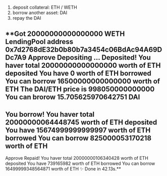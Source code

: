 1. deposit collateral: ETH / WETH  
2. borrow another asset: DAI
3. repay the DAI


**Got 20000000000000000 WETH
LendingPool address 0x7d2768dE32b0b80b7a3454c06BdAc94A69DDc7A9
Approve
Depositing ...
Deposited!
You haver total 20000000000000000 worth of ETH deposited
You have 0 worth of ETH borrowed
You can borrow 16500000000000000 worth of ETH
The DAI/ETH price is 998050000000000
You can brorow 15.705625970642751 DAI
--------------------------------------------
You borrow!
You haver total 20000000064448745 worth of ETH deposited
You have 15674999999999997 worth of ETH borrowed
You can borrow 825000053170218 worth of ETH
--------------------------------------------
Approve
Repaid!
You haver total 20000000106340428 worth of ETH deposited
You have 739165982 worth of ETH borrowed
You can borrow 16499999348564871 worth of ETH
✨  Done in 42.13s.**
